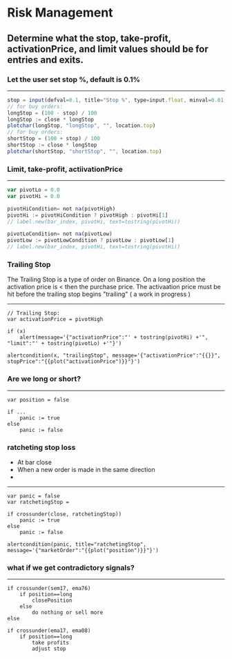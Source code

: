 # Risk Management
## Determine what the stop, take-profit, activationPrice, and limit values should be for entries and exits.

### Let the user set stop %, default is 0.1%
---
```javascript
stop = input(defval=0.1, title="Stop %", type=input.float, minval=0.01, maxval=100, step=0.01)
// for buy orders:
longStop = (100 - stop) / 100
longStop := close * longStop
plotchar(longStop, "longStop", "", location.top)
// for buy orders:
shortStop = (100 + stop) / 100
shortStop := close * longStop
plotchar(shortStop, "shortStop", "", location.top)
```
### Limit, take-profit, actiivationPrice
---
```javascript
var pivotLo = 0.0
var pivotHi = 0.0

pivotHiCondition= not na(pivotHigh)
pivotHi := pivotHiCondition ? pivotHigh : pivotHi[1]
// label.new(bar_index, pivotHi, text=tostring(pivotHi))

pivotLoCondition= not na(pivotLow)
pivotLow := pivotLowCondition ? pivotLow : pivotLow[1]
// label.new(bar_index, pivotHi, text=tostring(pivotHi))
```

### Trailing Stop
The Trailing Stop is a type of order on Binance. On a long position the activation price is < then the purchase price. The activaation price must be hit before the trailing stop begins "trailing"
( a work in progress )

---
```
// Trailing Stop:
var activationPrice = pivotHigh

if (x)
    alert(message='{"activationPrice":"' + tostring(pivotHi) +'", "limit":"' + tostring(pivotLo) +'"}')

alertcondition(x, "trailingStop", message='{"activationPrice":"{{}}", stopPrice":"{{plot("activationPrice")}}"}')
```
### Are we long or short?
---
```
var position = false

if ...
    panic := true
else
    panic := false
```
### ratcheting stop loss
- At bar close
- When a new order is made in the same direction
- 

---
```
var panic = false
var ratchetingStop = 

if crossunder(close, ratchetingStop))
    panic := true
else
    panic := false

alertcondition(panic, title="ratchetingStop", message='{"marketOrder":"{{plot("position")}}"}')
```


### what if we get contradictory signals?
---
```
if crossunder(sem17, ema76)
    if position==long
        closePosition
    else
        do nothing or sell more
else

if crossunder(ema17, ema08)
    if position==long
        take profits
        adjust stop


```

